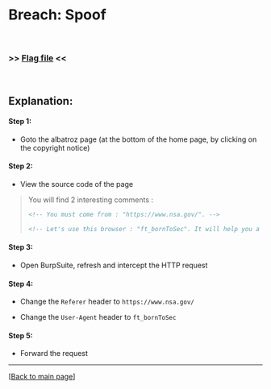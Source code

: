 # Breach: Spoof


<br>

### >> [Flag file](../flag) <<

<br>


## Explanation:


#### Step 1:

- Goto the albatroz page (at the bottom of the home page, by clicking on the copyright notice)


#### Step 2:

- View the source code of the page

> You will find 2 interesting comments :
> ```html
> <!-- You must come from : "https://www.nsa.gov/". -->
> ```
> ```html
> <!-- Let's use this browser : "ft_bornToSec". It will help you a lot. -->
> ```


#### Step 3:

- Open BurpSuite, refresh and intercept the HTTP request


#### Step 4:

- Change the `Referer` header to `https://www.nsa.gov/`

- Change the `User-Agent` header to `ft_bornToSec`


#### Step 5:

- Forward the request


---

[[Back to main page](/#darkly)]
